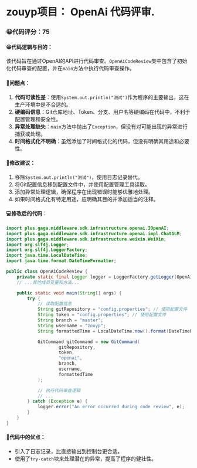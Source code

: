 # zouyp项目： OpenAi 代码评审.
### 😀代码评分：75
#### 😀代码逻辑与目的：
该代码旨在通过OpenAI的API进行代码审查。`OpenAiCodeReview`类中包含了初始化代码审查的配置，并在`main`方法中执行代码审查操作。

#### 🤔问题点：
1. **代码可读性差**：使用`System.out.println("测试")`作为程序的主要输出，这在生产环境中是不合适的。
2. **硬编码信息**：Git仓库地址、Token、分支、用户名等硬编码在代码中，不利于配置管理和安全性。
3. **异常处理缺失**：`main`方法中抛出了`Exception`，但没有对可能出现的异常进行捕获或处理。
4. **时间格式化不明确**：虽然添加了时间格式化的代码，但没有明确其用途和必要性。

#### 🎯修改建议：
1. 移除`System.out.println("测试")`，使用日志记录替代。
2. 将Git配置信息移到配置文件中，并使用配置管理工具读取。
3. 添加异常处理逻辑，确保程序在出现错误时能够优雅地处理。
4. 如果时间格式化有特定用途，应明确其目的并添加适当的注释。

#### 💻修改后的代码：
```java
import plus.gaga.middleware.sdk.infrastructure.openai.IOpenAI;
import plus.gaga.middleware.sdk.infrastructure.openai.impl.ChatGLM;
import plus.gaga.middleware.sdk.infrastructure.weixin.WeiXin;
import org.slf4j.Logger;
import org.slf4j.LoggerFactory;
import java.time.LocalDateTime;
import java.time.format.DateTimeFormatter;

public class OpenAiCodeReview {
    private static final Logger logger = LoggerFactory.getLogger(OpenAiCodeReview.class);
    // ...其他成员变量和方法...

    public static void main(String[] args) {
        try {
            // 读取配置信息
            String gitRepository = "config.properties"; // 使用配置文件
            String token = "config.properties"; // 使用配置文件
            String branch = "master";
            String username = "zouyp";
            String formattedTime = LocalDateTime.now().format(DateTimeFormatter.ofPattern("HH:mm:ss"));

            GitCommand gitCommand = new GitCommand(
                    gitRepository,
                    token,
                    "openai",
                    branch,
                    username,
                    formattedTime
            );

            // 执行代码审查逻辑
            // ...
        } catch (Exception e) {
            logger.error("An error occurred during code review", e);
        }
    }
}
```

#### 🌟代码中的优点：
- 引入了日志记录，比直接输出到控制台更合适。
- 使用了`try-catch`块来处理潜在的异常，提高了程序的健壮性。